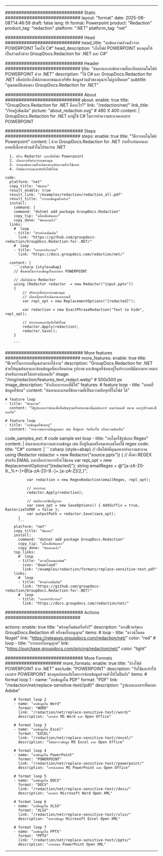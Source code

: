 
---
############################# Static ############################
layout: "format"
date:  2025-08-08T14:46:59
draft: false
lang: th
format: Powerpoint
product: "Redaction"
product_tag: "redaction"
platform: ".NET"
platform_tag: "net"

############################# Head ############################
head_title: "ลบข้อความส่วนตัวจาก POWERPOINT โดยใช้ C#"
head_description: "เก็บไฟล์ POWERPOINT ของคุณให้เป็นส่วนตัวด้วย GroupDocs.Redaction for .NET และ C#"

############################# Header ############################
title: "ค้นหาและลบข้อความที่ละเอียดอ่อนในไฟล์ POWERPOINT ด้วย .NET" 
description: "ใช้ C# และ GroupDocs.Redaction for .NET เพื่อปกป้องไฟล์ภาคเอกชนและบริษัท ข้อมูลส่วนตัวของคุณจะไม่ถูกเปิดเผย"
subtitle: "คุณสมบัติเด่นของ GroupDocs.Redaction for .NET" 

############################# About ############################
about:
    enable: true
    title: "GroupDocs.Redaction for .NET คืออะไร?"
    link: "/redaction/net/"
    link_title: "เรียนรู้เพิ่มเติม"
    picture: "about_redaction.svg" # 480 X 400
    content: |
       GroupDocs.Redaction for .NET แก่ผู้ใช้ C# ในการทำความสะอาดเอกสาร POWERPOINT

############################# Steps ############################
steps:
    enable: true
    title: "วิธีการลบในไฟล์ Powerpoint"
    content: |
      ด้วย GroupDocs.Redaction for .NET ง่ายที่จะค้นหาและแทนที่เนื้อหาส่วนตัวในโปรแกรม .NET
      
      1. สร้าง Redactor และเปิดไฟล์ Powerpoint
      2. เลือกการตั้งค่าการลบของคุณ
      3. กำหนดข้อความที่จะค้นหาและข้อความที่จะใช้แทน
      4. เริ่มต้นการลบและบันทึกไฟล์ใหม่
   
    code:
      platform: "net"
      copy_title: "คัดลอก"
      result_enable: true
      result_link: "/examples/redaction/redaction_all.pdf"
      result_title: "การลบข้อมูลตัวอย่าง"
      install:
        command: |
        command: "dotnet add package GroupDocs.Redaction"
        copy_tip: "คลิ๊กเพื่อคัดลอก"
        copy_done: "คัดลอกแล้ว"
      links:
        #  loop
        - title: "ตัวอย่างเพิ่มเติม"
          link: "https://github.com/groupdocs-redaction/GroupDocs.Redaction-for-.NET/"
        #  loop
        - title: "เอกสารประกอบ"
          link: "https://docs.groupdocs.com/redaction/net/"
          
      content: |
        ```csharp {style=abap}
        // ขั้นตอนในการลบข้อมูลในเอกสาร POWERPOINT

        // เปิดไฟล์ด้วย Redactor
        using (Redactor redactor  = new Redactor("input.pptx"))
        {
            // ปรับการตั้งค่าการลบของคุณ
            // เลือกเนื้อหาที่จะค้นหาและแทนที่
            var repl_opt = new ReplacementOptions("[redacted]");
            
            var redaction = new ExactPhraseRedaction("Text to hide", repl_opt);

            // ทำการลบและบันทึกไฟล์ใหม่
            redactor.Apply(redaction);
            redactor.Save();
        }
        
        ```            


############################# More features ############################
more_features:
  enable: true
  title: "ฟีเจอร์ในการลบที่คุณสามารถใช้งาน"
  description: "GroupDocs.Redaction for .NET ช่วยให้คุณค้นหาและซ่อนข้อมูลที่ละเอียดอ่อน รูปภาพ และข้อมูลที่ซ่อนอยู่ในประเภทดีมีมากมาย เหมาะสำหรับการแชร์ได้อย่างปลอดภัย"
  image: "/img/redaction/features_text_redact.webp" # 500x500 px
  image_description: "ตัวเลือกการลบที่มีให้"
  features:
    # feature loop
    - title: "แทนที่ข้อมูลที่ซ่อน"
      content: "ค้นหาและแทนที่ข้อความที่เป็นความลับทุกที่ในไฟล์ ได้"

    # feature loop
    - title: "ซ่อนภาพ"
      content: "ใช้รูปแบบการซ่อนเพื่อปิดสัณฐานหรือตำแหน่งที่คุณต้องการ คนกำหนดสี ขนาด และรูปร่างของซ็อกเก็ต"

    # feature loop
    - title: "ลบข้อมูลที่ซ่อนอยู่"
      content: "ทำความสะอาดข้อมูลเมตา เช่น ชื่อผู้แต่ง วันที่แก้ไข หรือความคิดเห็น"
      
  code_samples_ext:
    # code sample ext loop
    - title: "ลบโดยใช้รูปแบบ Regex"
      content: |
        ค้นหาและทำความสะอาดข้อมูล เช่น ที่อยู่อีเมลหรือหมายเลขโดยใช้ regex
      code:
        title: "C#"
        content: |
          ```csharp {style=abap}
          //  เปิดไฟล์ที่คุณอยากทำความสะอาด
          using (Redactor redactor  = new Redactor("source.pptx"))
          {
              // ตั้งค่า REGEX สำหรับ EMAIL และเลือกรายการที่จะใช้แทน
              var repl_opt = new ReplacementOptions("[redacted]");
              string emailRegex = @"[a-zA-Z0-9._%+-]+@[a-zA-Z0-9.-]+\.[a-zA-Z]{2,}";

              var redaction = new RegexRedaction(emailRegex, repl_opt);

              // ทำการลบ
              redactor.Apply(redaction);

              // บันทึกเวอร์ชันที่ถูกลบ
              var save_opt = new SaveOptions() { AddSuffix = true, RasterizeToPDF = false };
              var outputPath = redactor.Save(save_opt);
          }
          ```
        platform: "net"
        copy_title: "คัดลอก"
        install:
          command: "dotnet add package GroupDocs.Redaction"
          copy_tip: "คลิ๊กเพื่อคัดลอก"
          copy_done: "คัดลอกแล้ว"
        top_links:
          #  loop
          - title: "ดาวน์โหลดผลลัพธ์"
            icon: "download"
            link: "/examples/redaction/formats/replace-sensitive-text.pdf"
        links:
          #  loop
          - title: "ตัวอย่างเพิ่มเติม"
            link: "https://github.com/groupdocs-redaction/GroupDocs.Redaction-for-.NET/"
          #  loop
          - title: "เอกสารประกอบ"
            link: "https://docs.groupdocs.com/redaction/net/"


############################# Actions ############################

actions:
  enable: true
  title: "พร้อมเริ่มต้นหรือยัง?"
  description: "ลองฟีเจอร์ของ GroupDocs.Redaction ฟรี หรือขอใบอนุญาต"
  items:
    #  loop
    - title: "ดาวน์โหลด Nuget"
      link: "https://releases.groupdocs.com/redaction/net/"
      color: "red"
        #  loop
    - title: "การออกใบอนุญาต"
      link: "https://purchase.groupdocs.com/pricing/redaction/net/"
      color: "light"


############################# More Formats #####################
more_formats:
    enable: true
    title: "ล้างไฟล์ POWERPOINT ด้วย .NET"
    exclude: "POWERPOINT"
    description: "รับใช้และทำให้เอกสาร POWERPOINT ของคุณปลอดภัยโดยการซ่อนข้อมูลส่วนตัวให้ไม่ปิดบัง"
    items: 
        # format loop 1
        - name: "ลบข้อมูลใน PDF"
          format: "PDF"
          link: "/redaction/net/replace-sensitive-text//pdf/"
          description: "รูปแบบเอกสารที่พกพา Adobe"

        # format loop 2
        - name: "ลบข้อมูลใน Word"
          format: "WORD"
          link: "/redaction/net/replace-sensitive-text//word/"
          description: "เอกสาร MS Word และ Open Office"
          
        # format loop 3
        - name: "ลบข้อมูลใน Excel"
          format: "EXCEL"
          link: "/redaction/net/replace-sensitive-text//excel/"
          description: "ไฟล์ตารางข้อมูล MS Excel และ Open Office"

        # format loop 4
        - name: "ลบข้อมูลใน PowerPoint"
          format: "POWERPOINT"
          link: "/redaction/net/replace-sensitive-text//powerpoint/"
          description: "การนำเสนอ MS PowerPoint และ Open Office"

        # format loop 5
        - name: "ลบข้อมูลใน DOCX"
          format: "DOCX"
          link: "/redaction/net/replace-sensitive-text//docx/"
          description: "เอกสาร Microsoft Word Open XML"
          
        # format loop 6
        - name: "ลบข้อมูลใน XLSX"
          format: "XLSX"
          link: "/redaction/net/replace-sensitive-text//xlsx/"
          description: "ตารางข้อมูล Microsoft Excel Open XML"
          
        # format loop 7
        - name: "ลบข้อมูลใน PPTX"
          format: "PPTX"
          link: "/redaction/net/replace-sensitive-text//pptx/"
          description: "การเสนอ PowerPoint Open XML"


---